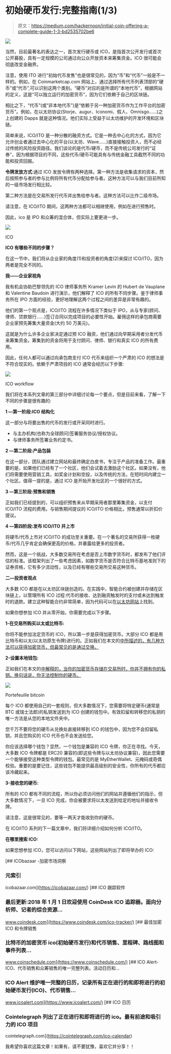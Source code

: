 # 初始硬币发行:完整指南(1/3)

> 原文：<https://medium.com/hackernoon/initial-coin-offering-a-complete-guide-1-3-bd2535702be6>

![](img/e3f89f9ab88c576ef50dce84078d9b43.png)

当然，目前最著名的表达之一，首次发行硬币或 ICO，是指首次公开发行或首次公开募股，具有一定规模的公司通过向公众开放资本来筹集资金。ICO 很可能会彻底改变金融界。

注意，使用 ITO 进行“初始代币发售”也是很常见的，因为“币”和“代币”一般是不一样的。例如，在 Coinmarketcap.com 网站上，通过选择所有代币列表顶部的“硬币”或“代币”,可以识别这两个类别。“硬币”对应的是所谓的“本地代币”，根据网站的定义，这是“可以独立运行的加密货币”，因为它们依赖于自己的区块链。

相比之下，“代币”(或“非本地代币”)是“依赖于另一种加密货币作为工作平台的加密货币”。例如，在以太坊协议(Storje、augur、Iconomi、假人、Omnisgo……)之上创建的 Dapps 就是这种情况。他们实际上受益于以太坊维护的开发环境和区块链。

简单来说，ICO/ITO 是一种分散的融资方式。它是一种去中心化的方式，因为它允许创业者通过去中心化的平台(以太坊、Wave……)直接接触投资人，而不必经过传统的风险投资路径。我们谈论的是代币/硬币，而不是传统公司发行的“证券”，因为根据项目的不同，这些代币/硬币可能具有与传统金融工具截然不同的功能和投资回报。

**令牌发放方式**:通过 ICO 发放令牌有两种选择。第一种方法是收集请求的资本，然后按照参与者的参与比例将所有代币分配给参与者。这种方法可以与我们目前所知的一级市场发行相比较。

第二种方法是在交易所发行代币并出售给参与者。这种方法可以比作二级市场。

请注意，在 ICO/ITO 期间，这两种方法都可以相继使用，例如在进行预售时。

因此，ico 是 IPO 和众筹的混合体，但实际上要更进一步。

![](img/5c4a2dc35791938234179fb80a280896.png)

ICO

**ICO 有哪些不同的步骤？**

在这一节中，我们将从企业家的角度(1)和投资者的角度(2)来探讨 ICO/ITO，因为两者是完全不同的。

**我——企业家视角**

我有机会协助巴黎领先的 ICO 律师事务所 Kramer Levin 的 Hubert de Vauplane 和 Valentine Baudoin 进行演示，他们解释了 ICO 的所有不同步骤。鉴于律师事务所在 IPO 方面的经验，更好地理解这两个过程之间的差异是非常有趣的。

他们的第一个观点是，ICO/ITO 流程在许多情况下类似于 IPO，从与专家(顾问、律师、贷款银行……)签订合同以完成项目的必要性开始。雇佣这样的承包商需要企业家预先筹集大量资金(大约 50 万美元)。

这就是为什么许多企业家决定通过预 ICO 融资，他们通过向早期采用者分发代币来筹集资金。筹集到的资金将用于支付顾问、律师、银行和真实 ICO 的所有费用。

因此，任何人都可以通过向承包商支付 ICO 代币来组织一个严肃的 ICO 的想法是不符合现实的。依赖于严肃项目的 ICO 通常会经历以下步骤:

![](img/b1e83752e7cfc302d560a4d2d572e8dc.png)

ICO workflow

我们将在本系列文章的第三部分中详细讨论每一个要点，但是目前来看，了解一下不同的步骤是很有趣的:

**1 —第一阶段:ICO 结构化**

这一部分与将要出售的代币的发行或开采同时进行。

*   与主办机构(也称为全球顾问)签署服务协议/授权协议。
*   与律师事务所签署业务约定书。

**2 —第二阶段:产品包装**

在这一部分，团队通过建立网站和最终确定白皮书，专注于产品的准备工作。最重要的是，如果他们已经有了一个社区，他们会试着去激励这个社区。如果没有，他们将需要使用营销工具，如奖金计划和空投，以及传统的方法，在短时间内建立一个社区。值得一提的是，通过 ICO 是开始开发社区的一个很好的方式。

**3 —第三阶段:预售和销售**

正如我们已经提到的，可以组织预售来从早期采用者那里筹集资金，以支付 ICO/ITO 流程的费用。与销售期间提议的 ICO/ITO 价格相比，预售通常以折扣价提议。

**4 —第四阶段:发布 ICO/ITO 并上市**

将硬币/代币上市对 ICO/ITO 的成功至关重要。在一个著名的交易所获得一枚硬币/代币几乎肯定会确保更高的价格，并暴露给更多的投资者。

然而，这是一个挑战，大多数交易所在考虑是否上市数字货币时，都发布了他们评估的标准。该框架列出了一些考虑因素，如数字货币是否符合比特币基地准则下的证券资格，它有多少流动性，以及已经有哪些交易所交易这种货币。

**二—投资者观点**

大多数 ICO 都是在以太坊区块链创造的。在实践中，智能合约被创建并存储在区块链上，以管理所有 ICO 过程:代币的接收、达到融资触发时的支付或未达到触发时的退款。建立这种智能合约非常简单，因为代码可以在[以太坊网站](https://www.ethereum.org/crowdsale)上找到。

如果你想参加 ICO 并从零开始，你需要完成以下步骤。

**1-在交易所购买以太或比特币:**

你将不能参加法定货币的 ICO，所以第一步是获得加密货币。大部分 ICO 都是用比特币和以太(以太坊原生令牌)进行的。正如我们在本文的[中所描述的，有几种方法可以获得加密货币，但最常见的是通过交换。](https://www.blockchains-expert.com/en/how-to-buy-bitcoins-and-altcoins-the-ultimate-guide/)

**2-设置本地钱包:**

正如我们在本文的[中解释的，当你的加密货币存储在交易所时，你并不拥有你的私钥。换句话说，你无法控制你的硬币。](https://www.blockchains-expert.com/en/how-to-securely-store-your-coins-the-ultimate-guide/)

![](img/5c9c387f187fd69099175eaf3b8e05e2.png)

Portefeuille bitcoin

每个 ICO 都使用自己的一套规则，但大多数情况下，您需要将特定硬币(通常是 BTC 或瑞士法郎)的私钥发送到为 ICO 创建的钱包中。有效扣留和转移您的私钥的唯一方法是从您的本地文件夹中。

您千万不要将您的硬币从兑换处直接转移到 ICO 的钱包中，因为您不会扣留私钥，并且您购买的 ICO 代币也不会发送给您。

你应该选择哪个钱包？显然，一个钱包是兼容的 ICO 令牌，你正在寻找。今天，大多数 ICO 令牌都是 ERC20 兼容的(即这些令牌与以太坊协议兼容)，因此您需要一个能够接受这种类型令牌的钱包。最常见的是 MyEtherWallet、元掩码或奇偶校验。重要的是要记住，这些钱包不能提供最高级别的安全性，你所有的代币都应该冷藏起来。

**3-接收您的硬币:**

所有的 ICO 都有不同的流程，所以你必须访问他们的网站并遵循他们的指示，但大多数情况下，一旦 ICO 完成，你会被要求将以太发送到给定的地址并接收令牌。

请注意，这是很常见的，要等一两天才能收到你的硬币。

在 ICO/ITO 系列的下一篇文章中，我们将详细介绍如何分析 ICO/ITO。

**在哪里搜索 ICO:**

如果您想参加 ICO，您可以访问以下网站，这些网站列出了即将举办的 ICO:

[](https://icobazaar.com/) [## ICObazaar -加密市场洞察

### 元索引

icobazaar.com](https://icobazaar.com/) [](https://www.coindesk.com/ico-tracker/) [## ICO 跟踪软件

### 最后更新:2018 年 1 月 1 日欢迎使用 CoinDesk ICO 追踪器。面向分析师、记者的综合资源…

www.coindesk.com](https://www.coindesk.com/ico-tracker/) [](https://www.coinschedule.com/) [## 最佳加密 ICO 和令牌销售

### 比特币的加密货币 ico(初始硬币发行)和代币销售、里程碑、路线图和事件列表…

www.coinschedule.com](https://www.coinschedule.com/)  [## ICO Alert-ICO、代币销售和众筹销售的唯一完整列表。活动日历和…

### ICO Alert 维护唯一完整的日历，记录所有正在进行的和即将进行的初始硬币发行(ICO)、代币销售…

www.icoalert.com](https://www.icoalert.com/) [](https://cointelegraph.com/ico-calendar) [## ICO 日历

### Cointelegraph 列出了正在进行和即将进行的 ico。最有前途和吸引力的 ICO 项目

cointelegraph.com](https://cointelegraph.com/ico-calendar) 

我希望你喜欢这篇文章！如果有，请不要犹豫，喜欢它并分享！！
